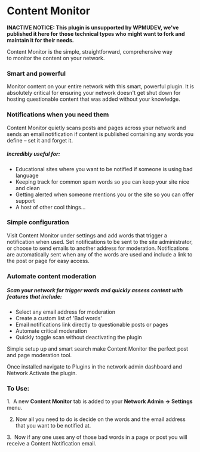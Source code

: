 # Content Monitor

**INACTIVE NOTICE: This plugin is unsupported by WPMUDEV, we've published it here for those technical types who might want to fork and maintain it for their needs.**

Content Monitor is the simple, straightforward, comprehensive way to monitor the content on your network.

### Smart and powerful

Monitor content on your entire network with this smart, powerful plugin. It is absolutely critical for ensuring your network doesn't get shut down for hosting questionable content that was added without your knowledge.

### Notifications when you need them

Content Monitor quietly scans posts and pages across your network and sends an email notification if content is published containing any words you define – set it and forget it.

##### Incredibly useful for:

*   Educational sites where you want to be notified if someone is using bad language
*   Keeping track for common spam words so you can keep your site nice and clean
*   Getting alerted when someone mentions you or the site so you can offer support
*   A host of other cool things...

### Simple configuration

Visit Content Monitor under settings and add words that trigger a notification when used. Set notifications to be sent to the site administrator, or choose to send emails to another address for moderation.  Notifications are automatically sent when any of the words are used and include a link to the post or page for easy access. 

### Automate content moderation

##### Scan your network for trigger words and quickly assess content with features that include:

*   Select any email address for moderation
*   Create a custom list of 'Bad words'
*   Email notifications link directly to questionable posts or pages
*   Automate critical moderation
*   Quickly toggle scan without deactivating the plugin

Simple setup up and smart search make Content Monitor the perfect post and page moderation tool.

Once installed navigate to Plugins in the network admin dashboard and Network Activate the plugin.

### To Use:

1.  A new **Content Monitor** tab is added to your **Network Admin** **-> Settings** menu.

2. Now all you need to do is decide on the words and the email address that you want to be notified at.

3.  Now if any one uses any of those bad words in a page or post you will receive a Content Notification email.
